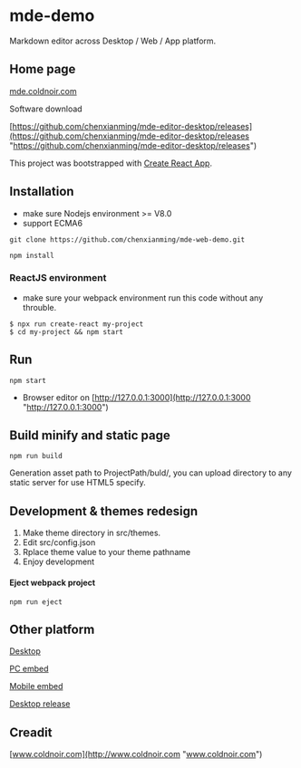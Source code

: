 # mde-demo

Markdown editor across Desktop / Web / App platform.

## Home page

[mde.coldnoir.com](http://mde.coldnoir.com "mde.coldnoir.com")

Software download

[https://github.com/chenxianming/mde-editor-desktop/releases](https://github.com/chenxianming/mde-editor-desktop/releases "https://github.com/chenxianming/mde-editor-desktop/releases")

This project was bootstrapped with [Create React App](https://github.com/facebook/create-react-app).

## Installation

- make sure Nodejs environment >= V8.0
- support ECMA6

``` 
git clone https://github.com/chenxianming/mde-web-demo.git
    
npm install
``` 

### ReactJS environment
- make sure your webpack environment run this code without any throuble.

```
$ npx run create-react my-project
$ cd my-project && npm start
```

## Run

``` 
npm start
``` 


- Browser editor on 
[http://127.0.0.1:3000](http://127.0.0.1:3000 "http://127.0.0.1:3000")


## Build minify and static page

``` 
npm run build
``` 


Generation asset path to ProjectPath/buld/, you can upload directory to any static server for use HTML5 specify.

## Development & themes redesign

1. Make theme directory in src/themes.
2. Edit src/config.json
3. Rplace theme value to your theme pathname
4. Enjoy development


#### Eject webpack project

``` 
npm run eject
``` 


## Other platform 

[Desktop](https://github.com/chenxianming/mde-editor-desktop "Desktop")

[PC embed](https://github.com/chenxianming/mde-web-embed-pc "PC embed")

[Mobile embed](https://github.com/chenxianming/mde-web-embed-mobile "Mobile embed")

[Desktop release](https://github.com/chenxianming/mde-editor-desktop/releases "Desktop release")


## Creadit

[www.coldnoir.com](http://www.coldnoir.com "www.coldnoir.com")
